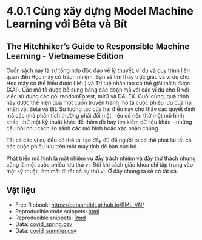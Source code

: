 # 4.0.1 Cùng xây dựng Model Machine Learning với Bêta và Bít

## The Hitchhiker’s Guide to Responsible Machine Learning - Vietnamese Edition

Cuốn sách này là sự tổng hợp độc đáo về lý thuyết, ví dụ và quy trình liên quan đến Học máy có trách nhiệm. Bạn sẽ tìm thấy trực giác và ví dụ cho Học máy có thể hiểu được (IML) và Trí tuệ nhân tạo có thể giải thích được (XAI). Các mô tả được bổ sung bằng các đoạn mã với các ví dụ cho R với việc sử dụng các gói randomForest, mlr3 và DALEX. Cuối cùng, quá trình này được thể hiện qua một cuốn truyện tranh mô tả cuộc phiêu lưu của hai nhân vật Beta và Bit. Sự tương tác của hai điều này cho thấy các quyết định mà các nhà phân tích thường phải đối mặt, liệu có nên thử một mô hình khác, thử một kỹ thuật khác để thăm dò hay tìm kiếm dữ liệu khác - những câu hỏi như cách so sánh các mô hình hoặc xác nhận chúng.

Tất cả các ví dụ đều có thể tái tạo đầy đủ để người ta có thể phát lại tất cả các cuộc phiêu lưu trên một máy tính để bàn cục bộ.

Phát triển mô hình là một nhiệm vụ đầy trách nhiệm và đầy thử thách nhưng cũng là một cuộc phiêu lưu thú vị. Đôi khi sách giáo khoa chỉ tập trung vào mặt kỹ thuật, làm mất đi tất cả sự thú vị. Ở đây chúng ta sẽ có tất cả.

## Vật liệu 

* Free flipbook: https://betaandbit.github.io/RML_VN/
* Reproducible code snippets: [html](https://htmlpreview.github.io/?https://github.com/BetaAndBit/RML/blob/main/data/modelsXAI.html)
* Reproducible snippets: [Rmd](data/modelsXAI.Rmd)
* Data: [covid_spring.csv](data/covid_spring.csv)
* Data: [covid_summer.csv](data/covid_summer.csv)

